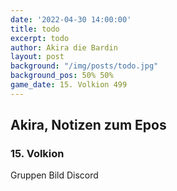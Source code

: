 ```yaml
---
date: '2022-04-30 14:00:00'
title: todo
excerpt: todo
author: Akira die Bardin
layout: post
background: "/img/posts/todo.jpg"
background_pos: 50% 50%
game_date: 15. Volkion 499
---
```


<div class="rhyme">
  <blockquote> 
  </blockquote>
</div>

## Akira, Notizen zum Epos

### 15. Volkion

<!--
Die Kinder sind im Weisenhaus im Tempel
Wenn wir zurückkommen finden die Spiele statt
Shopping, +1 Waffe von Volkan
-->

Gruppen Bild Discord 

